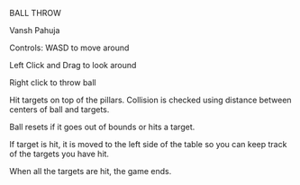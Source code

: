 BALL THROW

Vansh Pahuja

Controls:
WASD to move around

Left Click and Drag to look around

Right click to throw ball


Hit targets on top of the pillars. Collision is checked using distance between centers of ball and targets.

Ball resets if it goes out of bounds or hits a target.

If target is hit, it is moved to the left side of the table so you can keep track of the targets you have hit.

When all the targets are hit, the game ends.
